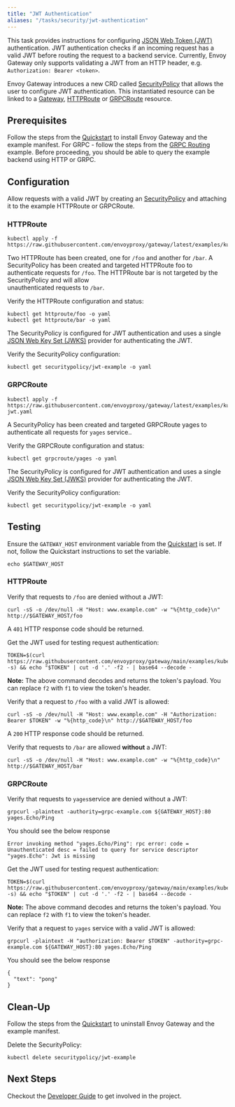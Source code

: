 ```yaml
---
title: "JWT Authentication"
aliases: "/tasks/security/jwt-authentication"
---
```


This task provides instructions for configuring [JSON Web Token (JWT)][jwt] authentication. JWT authentication checks
if an incoming request has a valid JWT before routing the request to a backend service. Currently, Envoy Gateway only
supports validating a JWT from an HTTP header, e.g. `Authorization: Bearer <token>`.

Envoy Gateway introduces a new CRD called [SecurityPolicy][SecurityPolicy] that allows the user to configure JWT authentication. 
This instantiated resource can be linked to a [Gateway][Gateway], [HTTPRoute][HTTPRoute] or [GRPCRoute][GRPCRoute] resource.

## Prerequisites

Follow the steps from the [Quickstart](../quickstart) to install Envoy Gateway and the example manifest.
For GRPC - follow the steps from the [GRPC Routing](../traffic/grpc-routing) example.
Before proceeding, you should be able to query the example backend using HTTP or GRPC.

## Configuration

Allow requests with a valid JWT by creating an [SecurityPolicy][SecurityPolicy] and attaching it to the example
HTTPRoute or GRPCRoute.

### HTTPRoute

```shell
kubectl apply -f https://raw.githubusercontent.com/envoyproxy/gateway/latest/examples/kubernetes/jwt/jwt.yaml
```

Two HTTPRoute has been created, one for `/foo` and another for `/bar`. A SecurityPolicy has been created and targeted
HTTPRoute foo to authenticate requests for `/foo`. The HTTPRoute bar is not targeted by the SecurityPolicy and will allow   
unauthenticated requests to `/bar`.

Verify the HTTPRoute configuration and status:

```shell
kubectl get httproute/foo -o yaml
kubectl get httproute/bar -o yaml
```

The SecurityPolicy is configured for JWT authentication and uses a single [JSON Web Key Set (JWKS)][jwks]
provider for authenticating the JWT.

Verify the SecurityPolicy configuration:

```shell
kubectl get securitypolicy/jwt-example -o yaml
```

### GRPCRoute

```shell
kubectl apply -f https://raw.githubusercontent.com/envoyproxy/gateway/latest/examples/kubernetes/jwt/grpc-jwt.yaml
```

A SecurityPolicy has been created and targeted GRPCRoute yages to authenticate all requests for `yages` service..

Verify the GRPCRoute configuration and status:

```shell
kubectl get grpcroute/yages -o yaml
```

The SecurityPolicy is configured for JWT authentication and uses a single [JSON Web Key Set (JWKS)][jwks]
provider for authenticating the JWT.

Verify the SecurityPolicy configuration:

```shell
kubectl get securitypolicy/jwt-example -o yaml
```

## Testing

Ensure the `GATEWAY_HOST` environment variable from the [Quickstart](../../quickstart)  is set. If not, follow the
Quickstart instructions to set the variable.

```shell
echo $GATEWAY_HOST
```

### HTTPRoute

Verify that requests to `/foo` are denied without a JWT:

```shell
curl -sS -o /dev/null -H "Host: www.example.com" -w "%{http_code}\n" http://$GATEWAY_HOST/foo
```

A `401` HTTP response code should be returned.

Get the JWT used for testing request authentication:

```shell
TOKEN=$(curl https://raw.githubusercontent.com/envoyproxy/gateway/main/examples/kubernetes/jwt/test.jwt -s) && echo "$TOKEN" | cut -d '.' -f2 - | base64 --decode -
```

__Note:__ The above command decodes and returns the token's payload. You can replace `f2` with `f1` to view the token's
header.

Verify that a request to `/foo` with a valid JWT is allowed:

```shell
curl -sS -o /dev/null -H "Host: www.example.com" -H "Authorization: Bearer $TOKEN" -w "%{http_code}\n" http://$GATEWAY_HOST/foo
```

A `200` HTTP response code should be returned.

Verify that requests to `/bar` are allowed __without__ a JWT:

```shell
curl -sS -o /dev/null -H "Host: www.example.com" -w "%{http_code}\n" http://$GATEWAY_HOST/bar
```

### GRPCRoute

Verify that requests to `yages`service are denied without a JWT:

```shell
grpcurl -plaintext -authority=grpc-example.com ${GATEWAY_HOST}:80 yages.Echo/Ping
```

You should see the below response

```shell
Error invoking method "yages.Echo/Ping": rpc error: code = Unauthenticated desc = failed to query for service descriptor "yages.Echo": Jwt is missing
```

Get the JWT used for testing request authentication:

```shell
TOKEN=$(curl https://raw.githubusercontent.com/envoyproxy/gateway/main/examples/kubernetes/jwt/test.jwt -s) && echo "$TOKEN" | cut -d '.' -f2 - | base64 --decode -
```

__Note:__ The above command decodes and returns the token's payload. You can replace `f2` with `f1` to view the token's
header.

Verify that a request to `yages` service with a valid JWT is allowed:

```shell
grpcurl -plaintext -H "authorization: Bearer $TOKEN" -authority=grpc-example.com ${GATEWAY_HOST}:80 yages.Echo/Ping
```

You should see the below response

```shell
{
  "text": "pong"
}
```

## Clean-Up

Follow the steps from the [Quickstart](../../quickstart) to uninstall Envoy Gateway and the example manifest.

Delete the SecurityPolicy:

```shell
kubectl delete securitypolicy/jwt-example
```

## Next Steps

Checkout the [Developer Guide](../../../contributions/develop) to get involved in the project.

[SecurityPolicy]: ../../../contributions/design/security-policy
[jwt]: https://tools.ietf.org/html/rfc7519
[jwks]: https://tools.ietf.org/html/rfc7517
[Gateway]: https://gateway-api.sigs.k8s.io/api-types/gateway
[HTTPRoute]: https://gateway-api.sigs.k8s.io/api-types/httproute
[GRPCRoute]: https://gateway-api.sigs.k8s.io/api-types/grpcroute
